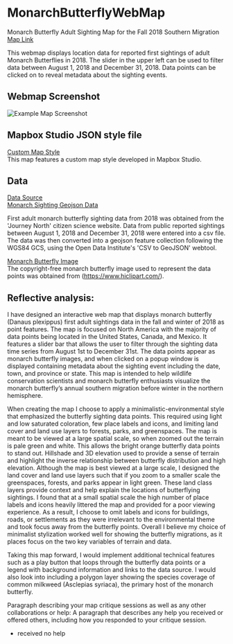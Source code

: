 # MonarchButterflyWebMap
Monarch Butterfly Adult Sighting Map for the Fall 2018 Southern Migration <br>
[Map Link](https://jagreen1.github.io/MonarchButterflyWebMap/JAG_Geob472_Lab1_v4.html)

This webmap displays location data for reported first sightings of adult Monarch Butterflies in 2018. The slider in the upper left can be used to filter data between August 1, 2018 and December 31, 2018. Data points can be clicked on to reveal metadata about the sighting events.

## Webmap Screenshot
![Example Map Screenshot](https://jagreen1.github.io/MonarchButterflyWebMap/Example_WebMap_Screenshot.PNG)

## Mapbox Studio JSON style file
[Custom Map Style](https://jagreen1.github.io/MonarchButterflyWebMap/Minimalist-Environmental_Style.json) <br>
This map features a custom map style developed in Mapbox Studio.

## Data
[Data Source](https://journeynorth.org/sightings/querylist.html?season=fall&map=monarch-adult-fall&year=2018&submit=View+Data) <br>
[Monarch Sighting Geojson Data](https://jagreen1.github.io/MonarchButterflyWebMap/2018MonarchSightings.geojson) <br>

First adult monarch butterfly sighting data from 2018 was obtained from the 'Journey North' citizen science website. Data from public reported sightings between August 1, 2018 and December 31, 2018 were entered into a csv file. The data was then converted into a geojson feature collection following the WGS84 GCS, using the Open Data Institute's 'CSV to GeoJSON' webtool. 

[Monarch Butterfly Image](https://www.hiclipart.com/free-transparent-background-png-clipart-qdsai) <br>
The copyright-free monarch butterfly image used to represent the data points was obtained from (https://www.hiclipart.com/). <br>


## Reflective analysis:
I have designed an interactive web map that displays monarch butterfly (Danaus plexippus) first adult sightings data in the fall and winter of 2018 as point features. The map is focused on North America with the majority of data points being located in the United States, Canada, and Mexico. It features a slider bar that allows the user to filter through the sighting data time series from August 1st to December 31st.  The data points appear as monarch butterfly images, and when clicked on a popup window is displayed containing metadata about the sighting event including the date, town, and province or state. This map is intended to help wildlife conservation scientists and monarch butterfly enthusiasts visualize the monarch butterfly’s annual southern migration before winter in the northern hemisphere. 

When creating the map I choose to apply a minimalistic-environmental style that emphasized the butterfly sighting data points. This required using light and low saturated coloration, few place labels and icons, and limiting land cover and land use layers to forests, parks, and greenspaces.  The map is meant to be viewed at a large spatial scale, so when zoomed out the terrain is pale green and white. This allows the bright orange butterfly data points to stand out. Hillshade and 3D elevation used to provide a sense of terrain and highlight the inverse relationship between butterfly distribution and high elevation. Although the map is best viewed at a large scale, I designed the land cover and land use layers such that if you zoom to a smaller scale the greenspaces, forests, and parks appear in light green. These land class layers provide context and help explain the locations of butterflying sightings. I found that at a small spatial scale the high number of place labels and icons heavily littered the map and provided for a poor viewing experience. As a result, I choose to omit labels and icons for buildings, roads, or settlements as they were irrelevant to the environmental theme and took focus away from the butterfly points. Overall I believe my choice of minimalist stylization worked well for showing the butterfly migrations, as it places focus on the two key variables of terrain and data. 

Taking this map forward, I would implement additional technical features such as a play button that loops through the butterfly data points or a legend with background information and links to the data source. I would also look into including a polygon layer showing the species coverage of common milkweed (Asclepias syriaca), the primary host of the monarch butterfly.


Paragraph describing your map critique sessions as well as any other collaborations or help: A paragraph that describes any help you received or offered others, including how you responded to your critique session.
- received no help




